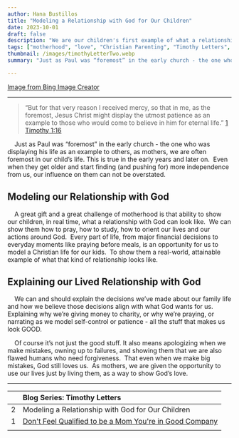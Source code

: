 ```yaml
---
author: Hana Bustillos
title: "Modeling a Relationship with God for Our Children"
date: 2023-10-01
draft: false
description: "We are our children's first example of what a relationship with God looks like."
tags: ["motherhood", "love", "Christian Parenting", "Timothy Letters", "admitting when we are wrong", "example for my kids"]
thumbnail: /images/timothyLetterTwo.webp
summary: "Just as Paul was “foremost” in the early church - the one who was displaying his life as an example to others, as mothers, we are often foremost in our child’s life."

---
```


[Image from Bing Image Creator][bing]

---

> “But for that very reason I received mercy, so that in me, as the foremost, Jesus Christ might display the utmost patience as an example to those who would come to believe in him for eternal life.”
[1 Timothy 1:16][1 Timothy 1:16]

&nbsp; &nbsp; Just as Paul was “foremost” in the early church - the one who was displaying his life as an example to others, as mothers, we are often foremost in our child’s life. This is true in the early years and later on.  Even when they get older and start finding (and pushing for) more independence from us, our influence on them can not be overstated.

## Modeling our Relationship with God

&nbsp; &nbsp; A great gift and a great challenge of motherhood is that ability to show our children, in real time, what a relationship with God can look like.  We can show them how to pray, how to study, how to orient our lives and our actions around God.  Every part of life, from major financial decisions to everyday moments like praying before meals, is an opportunity for us to model a Christian life for our kids.  To show them a real-world, attainable example of what that kind of relationship looks like.

## Explaining our Lived Relationship with God

&nbsp; &nbsp; We can and should explain the decisions we’ve made about our family life and how we believe those decisions align with what God wants for us. Explaining why we’re giving money to charity, or why we’re praying, or narrating as we model self-control or patience - all the stuff that makes us look GOOD.

&nbsp; &nbsp; Of course it’s not just the good stuff.  It also means apologizing when we make mistakes, owning up to failures, and showing them that we are also flawed humans who need forgiveness.  That even when we make big mistakes, God still loves us.  As mothers, we are given the opportunity to use our lives just by living them, as a way to show God’s love.

---

|    | Blog Series: Timothy Letters                                                                      |
|:-- |:------------------------------------------------------------------------------------------------- |
| 2  | Modeling a Relationship with God for Our Children                                                 |
| 1  | [Don\'t Feel Qualified to be a Mom You\'re in Good Company][timL1] |
|    |                                                                                                   |

[1 Timothy 1:16]: “https://www.biblegateway.com/passage/?search=1%20Timothy%201%3A16&version=NRSVA”
[bing]: "https://www.bing.com/images/create?FORM=GENILP"

[TIML1]: /blog/timothy-letters-one/
